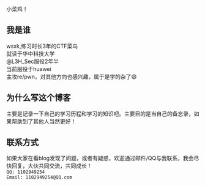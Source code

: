 小菜鸡！<br>

## 我是谁<br>
wsxk,练习时长3年的CTF菜鸟<br>
就读于华中科技大学<br>
@L3H_Sec服役2年半<br>
当前服役于huawei<br>
主攻re/pwn，对其他方向也感兴趣，属于是学的杂了😄<br>

## 为什么写这个博客<br>
主要是记录一下自己的学习历程和学习的知识吧。主要目的是当自己的备忘录，如果帮助到了其他人当然更好！<br>

## 联系方式<br>
如果大家在看blog发现了问题，或者有疑惑，欢迎通过邮件/QQ与我联系，我会尽快回复，大伙共同交流，共同成长！<br>
`QQ: 1102949254`<br>
`Email: 1102949254@QQ.com`<br>
